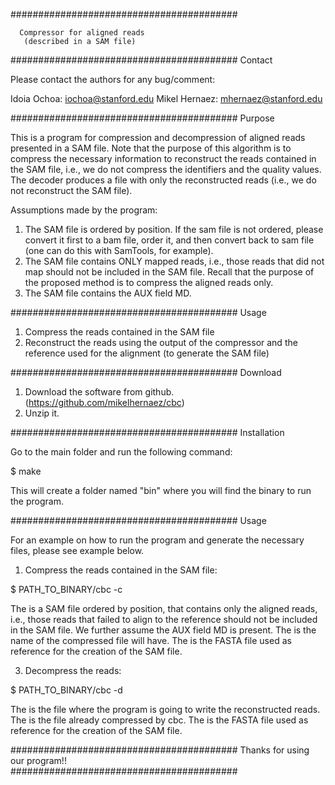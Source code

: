 
#########################################
                                  
      Compressor for aligned reads 
       (described in a SAM file)              

#########################################
		Contact               
		
Please contact the authors for any bug/comment:

Idoia Ochoa:	iochoa@stanford.edu
Mikel Hernaez:	mhernaez@stanford.edu

#########################################
		Purpose

This is a program for compression and decompression of aligned reads presented in a SAM file.
Note that the purpose of this algorithm is to compress the necessary information to reconstruct the reads contained in the SAM file, i.e.,
we do not compress the identifiers and the quality values.
The decoder produces a file with only the reconstructed reads (i.e., we do not reconstruct the SAM file). 

Assumptions made by the program:
1) The SAM file is ordered by position.
If the sam file is not ordered, please convert it first to a bam file, order it, and then convert back to sam file (one can do this with SamTools, for example).
2) The SAM file contains ONLY mapped reads, i.e., those reads that did not map should not be included in the SAM file.
Recall that the purpose of the proposed method is to compress the aligned reads only.
3) The SAM file contains the AUX field MD.

#########################################
		Usage

1) Compress the reads contained in the SAM file
2) Reconstruct the reads using the output of the compressor and the reference used for the alignment (to generate the SAM file)

#########################################
		Download

1) Download the software from github. (https://github.com/mikelhernaez/cbc) 
2) Unzip it.

#########################################
              Installation

Go to the main folder and run the following command:

$ make

This will create a folder named "bin" where you will find the binary to run the program.

#########################################
		Usage

For an example on how to run the program and generate the necessary files, please see example below.

1) Compress the reads contained in the SAM file:

$ PATH_TO_BINARY/cbc -c <samFile> <outputFile> <ReferenceFile>

The <samFile> is a SAM file ordered by position, that contains only the aligned reads, i.e., those reads that failed to align to the reference should not be included in the SAM file. We further assume the AUX field MD is present.
The <outputFile> is the name of the compressed file will have.
The <ReferenceFile> is the FASTA file used as reference for the creation of the SAM file.

3) Decompress the reads:

$ PATH_TO_BINARY/cbc -d <compressedFile> <outputFile> <ReferenceFile>

The <outputFile> is the file where the program is going to write the reconstructed reads.
The <compressedFile> is the file already compressed by cbc.
The <ReferenceFile> is the FASTA file used as reference for the creation of the SAM file.

#########################################
    Thanks for using our program!!               
#########################################
